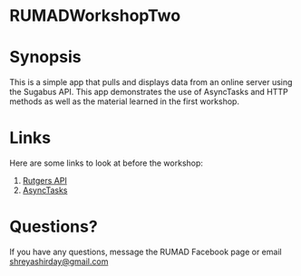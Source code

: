 # RUMADWorkshopTwo

Synopsis
========

This is a simple app that pulls and displays data from an online server using the Sugabus API. This app demonstrates the use of
AsyncTasks and HTTP methods as well as the material learned in the first workshop.


Links
=====
Here are some links to look at before the workshop:
1. [Rutgers API](http://api.rutgers.edu/)
2. [AsyncTasks](http://developer.android.com/reference/android/os/AsyncTask.html)

Questions?
==========

If you have any questions, message the RUMAD Facebook page or email shreyashirday@gmail.com
